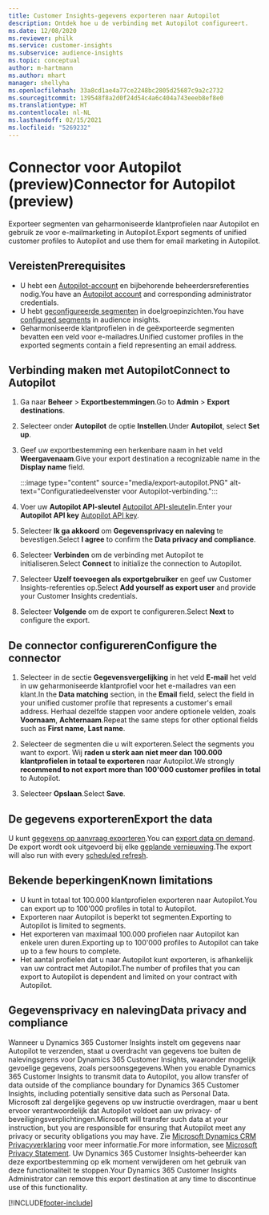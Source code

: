 ```yaml
---
title: Customer Insights-gegevens exporteren naar Autopilot
description: Ontdek hoe u de verbinding met Autopilot configureert.
ms.date: 12/08/2020
ms.reviewer: philk
ms.service: customer-insights
ms.subservice: audience-insights
ms.topic: conceptual
author: m-hartmann
ms.author: mhart
manager: shellyha
ms.openlocfilehash: 33a8cd1ae4a77ce2248bc2805d25687c9a2c2732
ms.sourcegitcommit: 139548f8a2d0f24d54c4a6c404a743eeeb8ef8e0
ms.translationtype: HT
ms.contentlocale: nl-NL
ms.lasthandoff: 02/15/2021
ms.locfileid: "5269232"
---
```

# <a name="connector-for-autopilot-preview"></a><span data-ttu-id="6350e-103">Connector voor Autopilot (preview)</span><span class="sxs-lookup"><span data-stu-id="6350e-103">Connector for Autopilot (preview)</span></span>

<span data-ttu-id="6350e-104">Exporteer segmenten van geharmoniseerde klantprofielen naar Autopilot en gebruik ze voor e-mailmarketing in Autopilot.</span><span class="sxs-lookup"><span data-stu-id="6350e-104">Export segments of unified customer profiles to Autopilot and use them for email marketing in Autopilot.</span></span> 

## <a name="prerequisites"></a><span data-ttu-id="6350e-105">Vereisten</span><span class="sxs-lookup"><span data-stu-id="6350e-105">Prerequisites</span></span>

-   <span data-ttu-id="6350e-106">U hebt een [Autopilot-account](https://www.autopilothq.com/) en bijbehorende beheerdersreferenties nodig.</span><span class="sxs-lookup"><span data-stu-id="6350e-106">You have an [Autopilot account](https://www.autopilothq.com/) and corresponding administrator credentials.</span></span>
-   <span data-ttu-id="6350e-107">U hebt [geconfigureerde segmenten](segments.md) in doelgroepinzichten.</span><span class="sxs-lookup"><span data-stu-id="6350e-107">You have [configured segments](segments.md) in audience insights.</span></span>
-   <span data-ttu-id="6350e-108">Geharmoniseerde klantprofielen in de geëxporteerde segmenten bevatten een veld voor e-mailadres.</span><span class="sxs-lookup"><span data-stu-id="6350e-108">Unified customer profiles in the exported segments contain a field representing an email address.</span></span>

## <a name="connect-to-autopilot"></a><span data-ttu-id="6350e-109">Verbinding maken met Autopilot</span><span class="sxs-lookup"><span data-stu-id="6350e-109">Connect to Autopilot</span></span>

1. <span data-ttu-id="6350e-110">Ga naar **Beheer** > **Exportbestemmingen**.</span><span class="sxs-lookup"><span data-stu-id="6350e-110">Go to **Admin** > **Export destinations**.</span></span>

1. <span data-ttu-id="6350e-111">Selecteer onder **Autopilot** de optie **Instellen**.</span><span class="sxs-lookup"><span data-stu-id="6350e-111">Under **Autopilot**, select **Set up**.</span></span>

1. <span data-ttu-id="6350e-112">Geef uw exportbestemming een herkenbare naam in het veld **Weergavenaam**.</span><span class="sxs-lookup"><span data-stu-id="6350e-112">Give your export destination a recognizable name in the **Display name** field.</span></span>

   :::image type="content" source="media/export-autopilot.PNG" alt-text="Configuratiedeelvenster voor Autopilot-verbinding.":::

1. <span data-ttu-id="6350e-114">Voer uw **Autopilot API-sleutel** [Autopilot API-sleutel](https://autopilot.docs.apiary.io/#)​in.</span><span class="sxs-lookup"><span data-stu-id="6350e-114">Enter your **Autopilot API key** [Autopilot API key](https://autopilot.docs.apiary.io/#).</span></span>

1. <span data-ttu-id="6350e-115">Selecteer **Ik ga akkoord** om **Gegevensprivacy en naleving** te bevestigen.</span><span class="sxs-lookup"><span data-stu-id="6350e-115">Select **I agree** to confirm the **Data privacy and compliance**.</span></span>

1. <span data-ttu-id="6350e-116">Selecteer **Verbinden** om de verbinding met Autopilot te initialiseren.</span><span class="sxs-lookup"><span data-stu-id="6350e-116">Select **Connect** to initialize the connection to Autopilot.</span></span>

1. <span data-ttu-id="6350e-117">Selecteer **Uzelf toevoegen als exportgebruiker** en geef uw Customer Insights-referenties op.</span><span class="sxs-lookup"><span data-stu-id="6350e-117">Select **Add yourself as export user** and provide your Customer Insights credentials.</span></span>

1. <span data-ttu-id="6350e-118">Selecteer **Volgende** om de export te configureren.</span><span class="sxs-lookup"><span data-stu-id="6350e-118">Select **Next** to configure the export.</span></span>

## <a name="configure-the-connector"></a><span data-ttu-id="6350e-119">De connector configureren</span><span class="sxs-lookup"><span data-stu-id="6350e-119">Configure the connector</span></span>

1. <span data-ttu-id="6350e-120">Selecteer in de sectie **Gegevensvergelijking** in het veld **E-mail** het veld in uw geharmoniseerde klantprofiel voor het e-mailadres van een klant.</span><span class="sxs-lookup"><span data-stu-id="6350e-120">In the **Data matching** section, in the **Email** field, select the field in your unified customer profile that represents a customer's email address.</span></span> <span data-ttu-id="6350e-121">Herhaal dezelfde stappen voor andere optionele velden, zoals **Voornaam**, **Achternaam**.</span><span class="sxs-lookup"><span data-stu-id="6350e-121">Repeat the same steps for other optional fields such as **First name**, **Last name**.</span></span>

1. <span data-ttu-id="6350e-122">Selecteer de segmenten die u wilt exporteren.</span><span class="sxs-lookup"><span data-stu-id="6350e-122">Select the segments you want to export.</span></span> <span data-ttu-id="6350e-123">Wij **raden u sterk aan niet meer dan 100.000 klantprofielen in totaal te exporteren** naar Autopilot.</span><span class="sxs-lookup"><span data-stu-id="6350e-123">We strongly **recommend to not export more than 100'000 customer profiles in total** to Autopilot.</span></span> 

1. <span data-ttu-id="6350e-124">Selecteer **Opslaan**.</span><span class="sxs-lookup"><span data-stu-id="6350e-124">Select **Save**.</span></span>

## <a name="export-the-data"></a><span data-ttu-id="6350e-125">De gegevens exporteren</span><span class="sxs-lookup"><span data-stu-id="6350e-125">Export the data</span></span>

<span data-ttu-id="6350e-126">U kunt [gegevens op aanvraag exporteren](export-destinations.md).</span><span class="sxs-lookup"><span data-stu-id="6350e-126">You can [export data on demand](export-destinations.md).</span></span> <span data-ttu-id="6350e-127">De export wordt ook uitgevoerd bij elke [geplande vernieuwing](system.md#schedule-tab).</span><span class="sxs-lookup"><span data-stu-id="6350e-127">The export will also run with every [scheduled refresh](system.md#schedule-tab).</span></span>

## <a name="known-limitations"></a><span data-ttu-id="6350e-128">Bekende beperkingen</span><span class="sxs-lookup"><span data-stu-id="6350e-128">Known limitations</span></span>

- <span data-ttu-id="6350e-129">U kunt in totaal tot 100.000 klantprofielen exporteren naar Autopilot.</span><span class="sxs-lookup"><span data-stu-id="6350e-129">You can export up to 100'000 profiles in total to Autopilot.</span></span>
- <span data-ttu-id="6350e-130">Exporteren naar Autopilot is beperkt tot segmenten.</span><span class="sxs-lookup"><span data-stu-id="6350e-130">Exporting to Autopilot is limited to segments.</span></span>
- <span data-ttu-id="6350e-131">Het exporteren van maximaal 100.000 profielen naar Autopilot kan enkele uren duren.</span><span class="sxs-lookup"><span data-stu-id="6350e-131">Exporting up to 100'000 profiles to Autopilot can take up to a few hours to complete.</span></span> 
- <span data-ttu-id="6350e-132">Het aantal profielen dat u naar Autopilot kunt exporteren, is afhankelijk van uw contract met Autopilot.</span><span class="sxs-lookup"><span data-stu-id="6350e-132">The number of profiles that you can export to Autopilot is dependent and limited on your contract with Autopilot.</span></span>

## <a name="data-privacy-and-compliance"></a><span data-ttu-id="6350e-133">Gegevensprivacy en naleving</span><span class="sxs-lookup"><span data-stu-id="6350e-133">Data privacy and compliance</span></span>

<span data-ttu-id="6350e-134">Wanneer u Dynamics 365 Customer Insights instelt om gegevens naar Autopilot te verzenden, staat u overdracht van gegevens toe buiten de nalevingsgrens voor Dynamics 365 Customer Insights, waaronder mogelijk gevoelige gegevens, zoals persoonsgegevens.</span><span class="sxs-lookup"><span data-stu-id="6350e-134">When you enable Dynamics 365 Customer Insights to transmit data to Autopilot, you allow transfer of data outside of the compliance boundary for Dynamics 365 Customer Insights, including potentially sensitive data such as Personal Data.</span></span> <span data-ttu-id="6350e-135">Microsoft zal dergelijke gegevens op uw instructie overdragen, maar u bent ervoor verantwoordelijk dat Autopilot voldoet aan uw privacy- of beveiligingsverplichtingen.</span><span class="sxs-lookup"><span data-stu-id="6350e-135">Microsoft will transfer such data at your instruction, but you are responsible for ensuring that Autopilot meet any privacy or security obligations you may have.</span></span> <span data-ttu-id="6350e-136">Zie [Microsoft Dynamics CRM Privacyverklaring](https://go.microsoft.com/fwlink/?linkid=396732) voor meer informatie.</span><span class="sxs-lookup"><span data-stu-id="6350e-136">For more information, see [Microsoft Privacy Statement](https://go.microsoft.com/fwlink/?linkid=396732).</span></span>
<span data-ttu-id="6350e-137">Uw Dynamics 365 Customer Insights-beheerder kan deze exportbestemming op elk moment verwijderen om het gebruik van deze functionaliteit te stoppen.</span><span class="sxs-lookup"><span data-stu-id="6350e-137">Your Dynamics 365 Customer Insights Administrator can remove this export destination at any time to discontinue use of this functionality.</span></span>


[!INCLUDE[footer-include](../includes/footer-banner.md)]